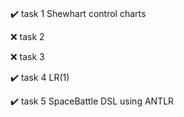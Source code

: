 # 

✔️ task 1 Shewhart control charts

❌ task 2

❌ task 3

✔️ task 4 LR(1)

✔️ task 5 SpaceBattle DSL using ANTLR 
